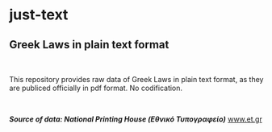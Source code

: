 # just-text
## Greek Laws in plain text format

<br>

This repository provides raw data of Greek Laws in plain text format, as they are publiced officially in pdf format. No codification.

<br>

<b><i>Source of data: National Printing House (Εθνικό Τυπογραφείο)</i></b> <a href="https://www.et.gr">www.et.gr</a>

